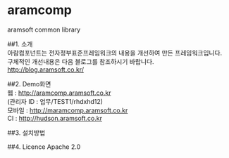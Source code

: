 # aramcomp
aramsoft common library

##1. 소개  
   아람컴포넌트는 전자정부표준프레임워크의 내용을 개선하여 만든 프레임워크입니다.  
   구체적인 개선내용은 다음 블로그를 참조하시기 바랍니다.  
   <http://blog.aramsoft.co.kr/>  
  
##2. Demo화면  
  웹 : <http://aramcomp.aramsoft.co.kr>  
  (관리자 ID : 업무/TEST1/rhdxhd12)    
  모바일 : <http://maramcomp.aramsoft.co.kr>  
  CI : <http://hudson.aramsoft.co.kr>     

##3. 설치방법

##4. Licence 
   Apache 2.0
